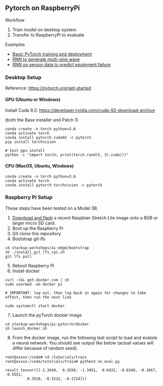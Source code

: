 ## Pytorch on RaspberryPi

Workflow

1. Train model on desktop system
2. Transfer to RaspberryPi to evaluate

Examples
- [Basic PyTorch training and deployment](tutorials/train/README.md)
- [RNN to generate multi-sine wave](tutorials/rnn/README.md)
- [RNN on sensor data to predict equipment failure](tutorials/sensor/README.md)

### Desktop Setup

Reference: https://pytorch.org/get-started

#### GPU (Ubuntu or Windows)

Install Cuda 9.2:
https://developer.nvidia.com/cuda-92-download-archive

(both the Base installer and Patch 1)

```
conda create -n torch python=3.6
conda activate torch
conda install pytorch cuda92 -c pytorch
pip install torchvision

# test gpu install
python -c "import torch; print(torch.rand(5, 3).cuda())"
```

#### CPU (MacOS, Ubuntu, Windows)

```
conda create -n torch python=3.6
conda activate torch
conda install pytorch torchvision -c pytorch
```

### Raspberry Pi Setup

These steps have been tested on a Model 3B.

1. [Download and flash](https://www.raspberrypi.org/downloads/raspbian) a recent Raspbian Stretch Lite image onto a 8GB or larger micro SD card.
2. Boot up the Raspberry Pi
3. Git clone this repository
4. Bootstrap git-lfs
```
cd stackup-workshops/ai-edge/bootstrap
sh ./install_git_lfs_rpi.sh
git lfs pull
```
5. Reboot Raspberry Pi
6. Install docker
```
curl -sSL get.docker.com | sh
sudo usermod -aG docker pi

# IMPORTANT: log out, then log back in again for changes to take effect, then run the next line

sudo systemctl start docker
```
7. Launch the pyTorch docker image
```
cd stackup-workshops/pi-pytorch/docker
sh launch_docker.sh
```
8. From the docker image, run the following test script to load and evalute a neural network. You should see output like below (actual values will differ because of random seed).
```
root@xxxxx:/code# cd /tutorials/train
root@xxxxx:/code/tutorials/train# python3 nn_eval.py

result tensor([[-1.3430,  0.3558, -1.3451,  0.6432, -0.6340, -0.1667, -0.5551,
          0.3526, -0.1512, -0.1724]])
```
